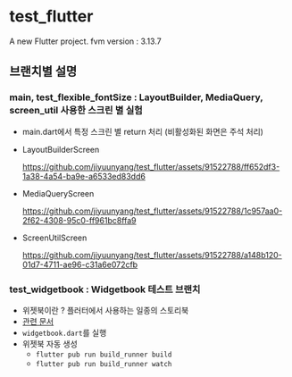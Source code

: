 # test_flutter

A new Flutter project.
fvm version : 3.13.7

## 브랜치별 설명
### main, test_flexible_fontSize : LayoutBuilder, MediaQuery, screen_util 사용한 스크린 별 실험
- main.dart에서 특정 스크린 별 return 처리 (비활성화된 화면은 주석 처리)
- LayoutBuilderScreen

  https://github.com/jiyuunyang/test_flutter/assets/91522788/ff652df3-1a38-4a54-ba9e-a6533ed83dd6

- MediaQueryScreen

  https://github.com/jiyuunyang/test_flutter/assets/91522788/1c957aa0-2f62-4308-95c0-ff961bc8ffa9

- ScreenUtilScreen

  https://github.com/jiyuunyang/test_flutter/assets/91522788/a148b120-01d7-4711-ae96-c31a6e072cfb


### test_widgetbook : Widgetbook 테스트 브랜치 
- 위젯북이란 ? 플러터에서 사용하는 일종의 스토리북
- [관련 문서](https://docs.widgetbook.io/)
- `widgetbook.dart`를 실행
- 위젯북 자동 생성
  - `flutter pub run build_runner build`
  - `flutter pub run build_runner watch`
